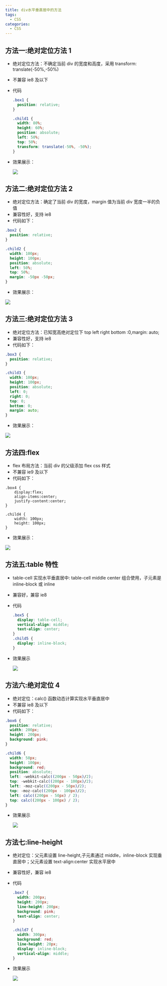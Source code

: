 ```yaml
---
title: div水平垂直居中的方法
tags:
  - CSS
categories:
  - CSS
---
```


## 方法一:绝对定位方法 1

- 绝对定位方法：不确定当前 div 的宽度和高度，采用 transform: translate(-50%,-50%)

- 不兼容 ie8 及以下

- 代码

  ```css
  .box1 {
    position: relative;
  }

  .child1 {
    width: 80%;
    height: 60%;
    position: absolute;
    left: 50%;
    top: 50%;
    transform: translate(-50%, -50%);
  }
  ```

- 效果展示：

  ![](./img/方法一：绝对定位.png)

## 方法二:绝对定位方法 2

- 绝对定位方法：确定了当前 div 的宽度，margin 值为当前 div 宽度一半的负值
- 兼容性好，支持 ie8
- 代码如下：

```css
.box2 {
  position: relative;
}

.child2 {
  width: 100px;
  height: 100px;
  position: absolute;
  left: 50%;
  top: 50%;
  margin: -50px -50px;
}
```

- 效果展示：

![](./img/方法二：绝对定位.png)

## 方法三:绝对定位方法 3

- 绝对定位方法：已知宽高绝对定位下 top left right bottom :0,margin: auto;
- 兼容性好，支持 ie8
- 代码如下：

```css
.box3 {
  position: relative;
}

.child3 {
  width: 100px;
  height: 100px;
  position: absolute;
  left: 0;
  right: 0;
  top: 0;
  bottom: 0;
  margin: auto;
}
```

- 效果展示：

![](./img/方法三：绝对定位.png)

## 方法四:flex

- flex 布局方法：当前 div 的父级添加 flex css 样式
- 不兼容 ie9 及以下
- 代码如下：

```
.box4 {
    display:flex;
    align-items:center;
    justify-content:center;
}

.child4 {
    width: 100px;
    height: 100px;
}
```

- 效果展示：

![](./img/方法四：flex.png)

## 方法五:table 特性

- table-cell 实现水平垂直居中: table-cell middle center 组合使用，子元素是 inline-block 或 inline

- 兼容好，兼容 ie8

- 代码

  ```css
  .box5 {
    display: table-cell;
    vertical-align: middle;
    text-align: center;
  }
  .child5 {
    display: inline-block;
  }
  ```

- 效果展示

  ![](./img/方法五：table特性.png)

## 方法六:绝对定位 4

- 绝对定位：calc() 函数动态计算实现水平垂直居中
- 不兼容 ie8 及以下
- 代码如下：

```css
.box6 {
  position: relative;
  width: 200px;
  height: 200px;
  background: pink;
}

.child6 {
  width: 50px;
  height: 100px;
  background: red;
  position: absolute;
  left: -webkit-calc((200px - 50px)/2);
  top: -webkit-calc((200px - 100px)/2);
  left: -moz-calc((200px - 50px)/2);
  top: -moz-calc((200px - 100px)/2);
  left: calc((200px - 50px) / 2);
  top: calc((200px - 100px) / 2);
}
```

- 效果展示

  ![](./img/方法六：绝对定位.png)

## 方法七:line-height

- 绝对定位：父元素设置 line-height,子元素通过 middle，inline-block 实现垂直居中；父元素设置 text-align:center 实现水平居中
- 兼容性好，兼容 ie8

- 代码

  ```css
  .box7 {
    width: 200px;
    height: 200px;
    line-height: 200px;
    background: pink;
    text-align: center;
  }

  .child7 {
    width: 300px;
    background: red;
    line-height: 20px;
    display: inline-block;
    vertical-align: middle;
  }
  ```

- 效果展示

  ![](./img/方法七：line-height.png)
